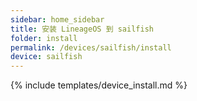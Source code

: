 ```yaml
---
sidebar: home_sidebar
title: 安装 LineageOS 到 sailfish
folder: install
permalink: /devices/sailfish/install
device: sailfish
---
```

{% include templates/device_install.md %}

